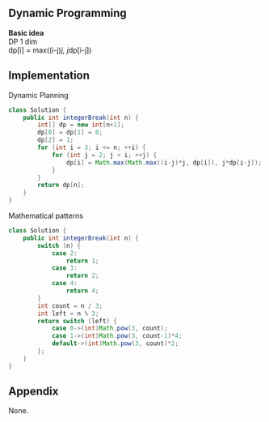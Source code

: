 **Dynamic Programming**  
---
**Basic idea**  
DP 1 dim  
dp[i] = max((i-j)*j, j*dp[i-j])

Implementation
---
Dynamic Planning
```java
class Solution {
    public int integerBreak(int n) {
        int[] dp = new int[n+1];
        dp[0] = dp[1] = 0;
        dp[2] = 1;
        for (int i = 3; i <= n; ++i) {
            for (int j = 2; j < i; ++j) {
                dp[i] = Math.max(Math.max((i-j)*j, dp[i]), j*dp[i-j]);
            }
        }
        return dp[n];
    }
}
```
Mathematical patterns
```java
class Solution {
    public int integerBreak(int n) {
        switch (n) {
            case 2:
                return 1;
            case 3:
                return 2;
            case 4:
                return 4;
        }
        int count = n / 3;
        int left = n % 3;
        return switch (left) {
            case 0->(int)Math.pow(3, count);
            case 1->(int)Math.pow(3, count-1)*4;
            default->(int)Math.pow(3, count)*2;
        };
    }
}
```
**Appendix**
---
None.